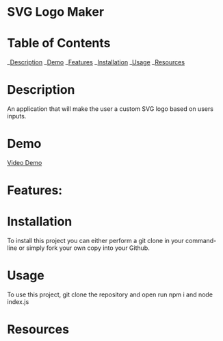# SVG Logo Maker

# Table of Contents

_[Description](#description)
_[Demo](#demo)
_[Features](#features)
_[Installation](#installation)
_[Usage](#usage)
_[Resources](#resources)

# Description

An application that will make the user a custom SVG logo based on users inputs.

# Demo

[Video Demo](https://drive.google.com/drive/folders/1RR2GOQZWrurJIo7rctUSOq9QipNM_n1v?usp=drive_link)

# Features:

# Installation

To install this project you can either perform a git clone in your command-line or simply fork your own copy into your Github.

# Usage

To use this project, git clone the repository and open run npm i and node index.js

# Resources

